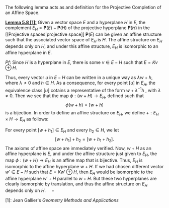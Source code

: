 The following lemma acts as and definition for the Projective Completion of an Affine Space.

<ins><strong>Lemma 5.8 [1]:</strong></ins>  Given a vector space $E$ and a hyperplane $H$ in $E$, the complement $E_H = \mathbf{P}(E) -\mathbf{P}(H$) of the projective hyperplane $\mathbf{P}(H)$  in the [[Projective spaces|projective space]] $\mathbf{P}(E)$ can be given an affine structure such that the associated vector space of $E_H$ is $H$. The affine structure on $E_H$ depends only on $H$, and under this affine structure, $E_H$ is isomorphic to an affine hyperplane in $E$.

$Pf:$ 
Since $H$ is a hyperplane in $E$, there is some $v \in E - H$ such that $E = Kv \oplus H$. 

Thus, every vector $u$ in $E - H$ can be written in a unique way as $\lambda w + h$, where $\lambda \neq 0$ and $h \in H$. As a consequence, for every point $[u]$ in $E_H$, the equivalence class $[u]$ cotains a representative of the form $w + \lambda ^{-1} h$ , with $\lambda \neq 0$. Then we see that the map $\phi: (w+H) \to E_H$, defined such that
$$
\phi(w + h) = [w+h]
$$
is a bijection. In order to define an affine structure on $E_H$, we define $+: E_H \times H \to E_H$ as follows:

For every point $[w + h_{1}] \in E_{H}$ and every $h_2 \in H$, we let
$$ [w + h_1] + h_{2} = [w +h_{1} + h_{2}].$$
The axioms of affine space are immediately verified. Now, $w + H$ as an affine hyperplane is $E$, and under the affine structure just given to $E_H$, the map $\phi: (w+H) \to E_{H}$ is an affine map that is bijective. Thus, $E_H$ is isomorphic to the affine hyperplane $w +H$. If we had chosen different vector $w' \in E -H$ such that $E=Kw' \oplus H$, then $E_H$ would be isomorphic to the affine hyperplane $w' + H$ parallel to $w +H$. But these two hyperplanes are clearly isomorphic by translation, and thus the affine structure on $E_H$ depends only on $H$. $\quad \square$

[1]:  Jean Gallier's _Geometry Methods and Applications_